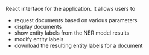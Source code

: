 React interface for the application. 
It allows users to 
- request documents based on various parameters
- display documents
- show entity labels from the NER model results
- modify entity labels
- download the resulting entity labels for a document
